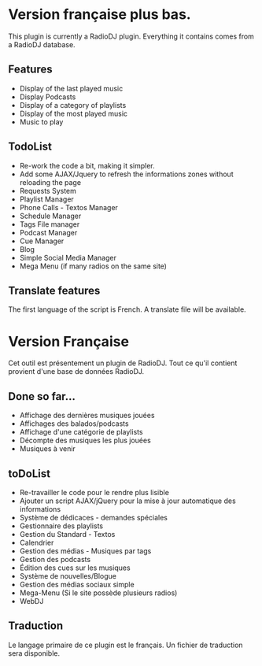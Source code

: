 # Version française plus bas.
This plugin is currently a RadioDJ plugin. Everything it contains comes from a RadioDJ database.

## Features
* Display of the last played music
* Display Podcasts
* Display of a category of playlists
* Display of the most played music
* Music to play

## TodoList
* Re-work the code a bit, making it simpler.
* Add some AJAX/Jquery to refresh the informations zones without reloading the page
* Requests System
* Playlist Manager
* Phone Calls - Textos Manager
* Schedule Manager
* Tags File manager
* Podcast Manager
* Cue Manager
* Blog
* Simple Social Media Manager
* Mega Menu (if many radios on the same site)

## Translate features
The first language of the script is French. A translate file will be available.
 
# Version Française
Cet outil est présentement un plugin de RadioDJ. Tout ce qu'il contient provient d'une base de données RadioDJ.

## Done so far...
* Affichage des dernières musiques jouées
* Affichages des balados/podcasts
* Affichage d'une catégorie de playlists
* Décompte des musiques les plus jouées
* Musiques à venir

## toDoList
* Re-travailler le code pour le rendre plus lisible
* Ajouter un script AJAX/jQuery pour la mise à jour automatique des informations
* Système de dédicaces - demandes spéciales
* Gestionnaire des playlists
* Gestion du Standard - Textos
* Calendrier
* Gestion des médias - Musiques par tags
* Gestion des podcasts
* Édition des cues sur les musiques
* Système de nouvelles/Blogue
* Gestion des médias sociaux simple
* Mega-Menu (Si le site possède plusieurs radios)
* WebDJ

## Traduction
Le langage primaire de ce plugin est le français. Un fichier de traduction sera disponible.
